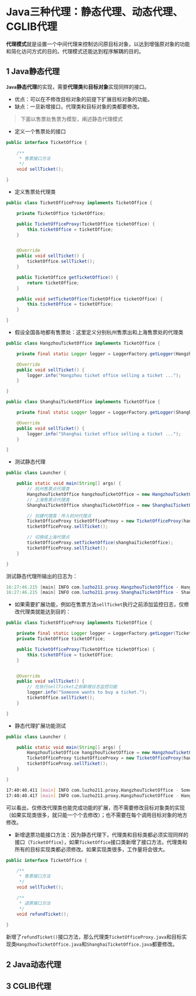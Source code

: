 # Java三种代理：静态代理、动态代理、CGLIB代理
**代理模式**就是设置一个中间代理来控制访问原目标对象，以达到增强原对象的功能和简化访问方式的目的。代理模式还能达到程序解耦的目的。
## 1 Java静态代理
**`Java`静态代理**的实现，需要**代理类**和**目标对象**实现同样的接口。

- 优点：可以在不修改目标对象的前提下扩展目标对象的功能。
- 缺点：一旦新增接口，代理类和目标对象的类都要修改。

>下面以售票处售票为模型，阐述静态代理模式

- 定义一个售票处的接口

```java
public interface TicketOffice {

    /**
     * 售票接口方法
     */
    void sellTicket();

}
```

- 定义售票处代理类

```java
public class TicketOfficeProxy implements TicketOffice {

    private TicketOffice ticketOffice;

    public TicketOfficeProxy(TicketOffice ticketOffice) {
        this.ticketOffice = ticketOffice;
    }


    @Override
    public void sellTicket() {
        ticketOffice.sellTicket();
    }

    public TicketOffice getTicketOffice() {
        return ticketOffice;
    }

    public void setTicketOffice(TicketOffice ticketOffice) {
        this.ticketOffice = ticketOffice;
    }

}
```

- 假设全国各地都有售票处：这里定义分别杭州售票出和上海售票处的代理类

```java
public class HangzhouTicketOffice implements TicketOffice {

    private final static Logger logger = LoggerFactory.getLogger(HangzhouTicketOffice.class);

    @Override
    public void sellTicket() {
        logger.info("Hangzhou ticket office selling a ticket ...");
    }

}
```

```java
public class ShanghaiTicketOffice implements TicketOffice {

    private final static Logger logger = LoggerFactory.getLogger(ShanghaiTicketOffice.class);

    @Override
    public void sellTicket() {
        logger.info("Shanghai ticket office selling a ticket ...");
    }

}
```

- 测试静态代理

```java
public class Launcher {

    public static void main(String[] args) {
        // 杭州售票点代理类
        HangzhouTicketOffice hangzhouTicketOffice = new HangzhouTicketOffice();
        // 上海售票点代理类
        ShanghaiTicketOffice shanghaiTicketOffice = new ShanghaiTicketOffice();

        // 创建代理类：传入杭州代理点
        TicketOfficeProxy ticketOfficeProxy = new TicketOfficeProxy(hangzhouTicketOffice);
        ticketOfficeProxy.sellTicket();

        // 切换成上海代理点
        ticketOfficeProxy.setTicketOffice(shanghaiTicketOffice);
        ticketOfficeProxy.sellTicket();
    }

}
```

测试静态代理所输出的日志为：

```java
16:27:46.215 [main] INFO com.luzho211.proxy.HangzhouTicketOffice - Hangzhou ticket office selling a ticket ...
16:27:46.215 [main] INFO com.luzho211.proxy.ShanghaiTicketOffice - Shanghai ticket office selling a ticket ...
```

- 如果需要扩展功能，例如在售票方法`sellTicket`执行之前添加监控日志，仅修改代理类就能达到目的：

```java
public class TicketOfficeProxy implements TicketOffice {

    private final static Logger logger = LoggerFactory.getLogger(TicketOfficeProxy.class);
    private TicketOffice ticketOffice;

    public TicketOfficeProxy(TicketOffice ticketOffice) {
        this.ticketOffice = ticketOffice;
    }


    @Override
    public void sellTicket() {
        // 在执行sellTicket之前新增日志监控功能
        logger.info("Someone wants to buy a ticket.");
        ticketOffice.sellTicket();
    }

}
```

- 静态代理扩展功能测试

```java
public class Launcher {

    public static void main(String[] args) {
        HangzhouTicketOffice hangzhouTicketOffice = new HangzhouTicketOffice();
        TicketOfficeProxy ticketOfficeProxy = new TicketOfficeProxy(hangzhouTicketOffice);
        ticketOfficeProxy.sellTicket();
    }

}
```

```bash
17:40:40.411 [main] INFO com.luzho211.proxy.HangzhouTicketOffice - Someone wants to buy a ticket.
17:40:40.417 [main] INFO com.luzho211.proxy.HangzhouTicketOffice - Hangzhou ticket office selling a ticket ...
```

可以看出，仅修改代理类也能完成功能的扩展，而不需要修改目标对象类的实现（如果实现类很多，就只能一个个去修改）；也不需要在每个调用目标对象的地方修改。

- 新增退票功能接口方法：因为静态代理下，代理类和目标类都必须实现同样的接口（`TicketOffice`），如果`TicketOffice`接口类新增了接口方法，代理类和所有的目标实现类都必须修改。如果实现类很多，工作量将会很大。

```java
public interface TicketOffice {

    /**
     * 售票接口方法
     */
    void sellTicket();

    /**
     * 退票接口方法
     */
    void refundTicket();
    
}
```

新增了`refundTicket()`接口方法，那么代理类`TicketOfficeProxy.java`和目标实现类`HangzhouTicketOffice.java`和`ShanghaiTicketOffice.java`都要修改。

## 2 Java动态代理

## 3 CGLIB代理
